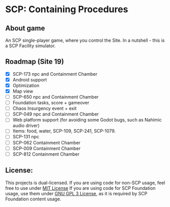 # SCP: Containing Procedures
## About game
An SCP single-player game, where you control the Site.
In a nutshell - this is a SCP Facility simulator.

## Roadmap (Site 19)
- [x] SCP-173 npc and Containment Chamber
- [x] Android support
- [x] Optimization
- [x] Map view
- [ ] SCP-650 npc and Containment Chamber
- [ ] Foundation tasks, score + gameover
- [ ] Chaos Insurgency event + exit
- [ ] SCP-049 npc and Containment Chamber
- [ ] Web platform support (for avoiding some Godot bugs, such as Nahimic audio driver)
- [ ] Items: food, water, SCP-109, SCP-241, SCP-1079.
- [ ] SCP-131 npc
- [ ] SCP-062 Containment Chamber
- [ ] SCP-009 Containment Chamber
- [ ] SCP-812 Containment Chamber

## License:
This projects is dual-licensed.
If you are using code for non-SCP usage, feel free to use under [MIT License](/LICENSE.MIT)
If you are using code for SCP Foundation usage, use them under [GNU GPL 3 License](/LICENSE.GPL), as it is required by SCP Foundation content usage.